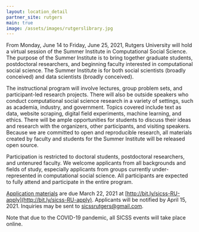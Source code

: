 ```yaml
---
layout: location_detail
partner_site: rutgers
main: true
image: /assets/images/rutgerslibrary.jpg
---
```


From Monday, June 14 to Friday, June 25, 2021, Rutgers University will hold a virtual session of the Summer Institute in Computational Social Science. The purpose of the Summer Institute is to bring together graduate students, postdoctoral researchers, and beginning faculty interested in computational social science. The Summer Institute is for both social scientists (broadly conceived) and data scientists (broadly conceived).

The instructional program will involve lectures, group problem sets, and participant-led research projects. There will also be outside speakers who conduct computational social science research in a variety of settings, such as academia, industry, and government. Topics covered include text as data, website scraping, digital field experiments, machine learning, and ethics. There will be ample opportunities for students to discuss their ideas and research with the organizers, other participants, and visiting speakers. Because we are committed to open and reproducible research, all materials created by faculty and students for the Summer Institute will be released open source.

Participation is restricted to doctoral students, postdoctoral researchers, and untenured faculty. We welcome applicants from all backgrounds and fields of study, especially applicants from groups currently under-represented in computational social science. All participants are expected to fully attend and participate in the entire program.

[Application materials](https://compsocialscience.github.io/summer-institute/2021/rutgers/apply) are due March 22, 2021 at [http://bit.ly/sicss-RU-apply](http://bit.ly/sicss-RU-apply). Applicants will be notified by April 15, 2021. Inquiries may be sent to sicssrutgers@gmail.com. 

Note that due to the COVID-19 pandemic, all SICSS events will take place online.
